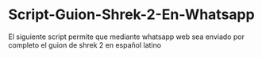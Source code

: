 # Script-Guion-Shrek-2-En-Whatsapp
El siguiente script permite que mediante whatsapp web sea enviado por completo el guion de shrek 2 en español latino
